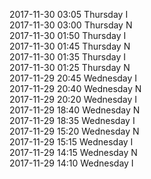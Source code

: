 2017-11-30 03:05 Thursday  I  
2017-11-30 03:00 Thursday  N  
2017-11-30 01:50 Thursday  I  
2017-11-30 01:45 Thursday  N  
2017-11-30 01:35 Thursday  I  
2017-11-30 01:25 Thursday  N  
2017-11-29 20:45 Wednesday  I  
2017-11-29 20:40 Wednesday  N  
2017-11-29 20:20 Wednesday  I  
2017-11-29 18:40 Wednesday  N  
2017-11-29 18:35 Wednesday  I  
2017-11-29 15:20 Wednesday  N  
2017-11-29 15:15 Wednesday  I  
2017-11-29 14:15 Wednesday  N  
2017-11-29 14:10 Wednesday  I  
